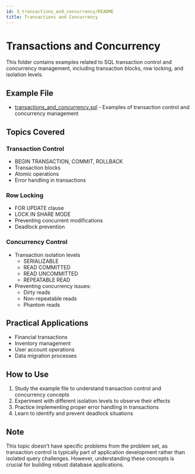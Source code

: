 ```yaml
---
id: 3_transactions_and_concurrency/README
title: Transactions and Concurrency
---
```

# Transactions and Concurrency

This folder contains examples related to SQL transaction control and concurrency management, including transaction blocks, row locking, and isolation levels.

## Example File
- [transactions_and_concurrency.sql](transactions_and_concurrency.sql) - Examples of transaction control and concurrency management

## Topics Covered

### Transaction Control
- BEGIN TRANSACTION, COMMIT, ROLLBACK
- Transaction blocks
- Atomic operations
- Error handling in transactions

### Row Locking
- FOR UPDATE clause
- LOCK IN SHARE MODE
- Preventing concurrent modifications
- Deadlock prevention

### Concurrency Control
- Transaction isolation levels
  - SERIALIZABLE
  - READ COMMITTED
  - READ UNCOMMITTED
  - REPEATABLE READ
- Preventing concurrency issues:
  - Dirty reads
  - Non-repeatable reads
  - Phantom reads

## Practical Applications
- Financial transactions
- Inventory management
- User account operations
- Data migration processes

## How to Use
1. Study the example file to understand transaction control and concurrency concepts
2. Experiment with different isolation levels to observe their effects
3. Practice implementing proper error handling in transactions
4. Learn to identify and prevent deadlock situations

## Note
This topic doesn't have specific problems from the problem set, as transaction control is typically part of application development rather than isolated query challenges. However, understanding these concepts is crucial for building robust database applications. 